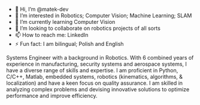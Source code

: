 - 👋 Hi, I’m @matek-dev
- 👀 I’m interested in Robotics; Computer Vision; Machine Learning; SLAM
- 🌱 I’m currently learning Computer Vision
- 💞️ I’m looking to collaborate on robotics projects of all sorts
- 📫 How to reach me: LinkedIn
- ⚡ Fun fact: I am bilingual; Polish and English

Systems Engineer with a background in Robotics. With 6 combined years of experience in manufacturing, 
security systems and aerospace systems, I have a diverse range of skills and expertise. I am proficient 
in Python, C/C++, Matlab, embedded systems, robotics (kinematics, algorithms, & localization) and have 
a keen focus on quality assurance. I am skilled in analyzing complex problems and devising innovative 
solutions to optimize performance and improve efficiency. 
